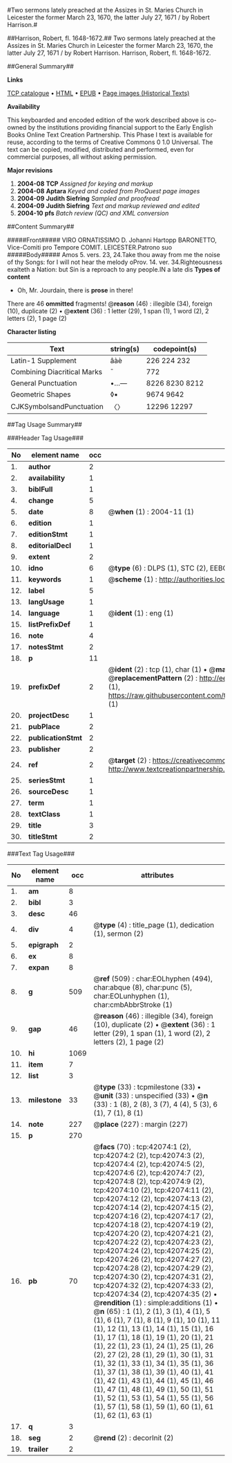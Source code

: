 #Two sermons lately preached at the Assizes in St. Maries Church in Leicester the former March 23, 1670, the latter July 27, 1671 / by Robert Harrison.#

##Harrison, Robert, fl. 1648-1672.##
Two sermons lately preached at the Assizes in St. Maries Church in Leicester the former March 23, 1670, the latter July 27, 1671 / by Robert Harrison.
Harrison, Robert, fl. 1648-1672.

##General Summary##

**Links**

[TCP catalogue](http://www.ota.ox.ac.uk/tcp/)  • 
[HTML](http://tei.it.ox.ac.uk/tcp/Texts-HTML/free/A45/A45683.html)  • 
[EPUB](http://tei.it.ox.ac.uk/tcp/Texts-EPUB/free/A45/A45683.epub) • 
[Page images (Historical Texts)](https://data.historicaltexts.jisc.ac.uk/view?pubId=eebo-08951554e&pageId=eebo-08951554e-42074-1)

**Availability**

This keyboarded and encoded edition of the
	       work described above is co-owned by the institutions
	       providing financial support to the Early English Books
	       Online Text Creation Partnership. This Phase I text is
	       available for reuse, according to the terms of Creative
	       Commons 0 1.0 Universal. The text can be copied,
	       modified, distributed and performed, even for
	       commercial purposes, all without asking permission.

**Major revisions**

1. __2004-08__ __TCP__ *Assigned for keying and markup*
1. __2004-08__ __Aptara__ *Keyed and coded from ProQuest page images*
1. __2004-09__ __Judith Siefring__ *Sampled and proofread*
1. __2004-09__ __Judith Siefring__ *Text and markup reviewed and edited*
1. __2004-10__ __pfs__ *Batch review (QC) and XML conversion*

##Content Summary##

#####Front#####
VIRO ORNATISSIMO
D. Johanni Hartopp BARONETTO,
Vice-Comiti pro Tempore
COMIT. LEICESTER.Patrono suo 
#####Body#####
Amos 5. vers. 23, 24.Take thou away from me
the noise of thy Songs: for I will not hear the melody
oProv. 14. ver. 34.Righteousness exalteth a Nation:
but Sin is a reproach to any people.IN a late dis
**Types of content**

  * Oh, Mr. Jourdain, there is **prose** in there!

There are 46 **ommitted** fragments! 
 @__reason__ (46) : illegible (34), foreign (10), duplicate (2)  •  @__extent__ (36) : 1 letter (29), 1 span (1), 1 word (2), 2 letters (2), 1 page (2)

**Character listing**


|Text|string(s)|codepoint(s)|
|---|---|---|
|Latin-1 Supplement|âàè|226 224 232|
|Combining             Diacritical Marks|̄|772|
|General Punctuation|•…—|8226 8230 8212|
|Geometric Shapes|◊▪|9674 9642|
|CJKSymbolsandPunctuation|〈〉|12296 12297|

##Tag Usage Summary##

###Header Tag Usage###

|No|element name|occ|attributes|
|---|---|---|---|
|1.|__author__|2||
|2.|__availability__|1||
|3.|__biblFull__|1||
|4.|__change__|5||
|5.|__date__|8| @__when__ (1) : 2004-11 (1)|
|6.|__edition__|1||
|7.|__editionStmt__|1||
|8.|__editorialDecl__|1||
|9.|__extent__|2||
|10.|__idno__|6| @__type__ (6) : DLPS (1), STC (2), EEBO-CITATION (1), OCLC (1), VID (1)|
|11.|__keywords__|1| @__scheme__ (1) : http://authorities.loc.gov/ (1)|
|12.|__label__|5||
|13.|__langUsage__|1||
|14.|__language__|1| @__ident__ (1) : eng (1)|
|15.|__listPrefixDef__|1||
|16.|__note__|4||
|17.|__notesStmt__|2||
|18.|__p__|11||
|19.|__prefixDef__|2| @__ident__ (2) : tcp (1), char (1)  •  @__matchPattern__ (2) : ([0-9\-]+):([0-9IVX]+) (1), (.+) (1)  •  @__replacementPattern__ (2) : http://eebo.chadwyck.com/downloadtiff?vid=$1&page=$2 (1), https://raw.githubusercontent.com/textcreationpartnership/Texts/master/tcpchars.xml#$1 (1)|
|20.|__projectDesc__|1||
|21.|__pubPlace__|2||
|22.|__publicationStmt__|2||
|23.|__publisher__|2||
|24.|__ref__|2| @__target__ (2) : https://creativecommons.org/publicdomain/zero/1.0/ (1), http://www.textcreationpartnership.org/docs/. (1)|
|25.|__seriesStmt__|1||
|26.|__sourceDesc__|1||
|27.|__term__|1||
|28.|__textClass__|1||
|29.|__title__|3||
|30.|__titleStmt__|2||


###Text Tag Usage###

|No|element name|occ|attributes|
|---|---|---|---|
|1.|__am__|8||
|2.|__bibl__|3||
|3.|__desc__|46||
|4.|__div__|4| @__type__ (4) : title_page (1), dedication (1), sermon (2)|
|5.|__epigraph__|2||
|6.|__ex__|8||
|7.|__expan__|8||
|8.|__g__|509| @__ref__ (509) : char:EOLhyphen (494), char:abque (8), char:punc (5), char:EOLunhyphen (1), char:cmbAbbrStroke (1)|
|9.|__gap__|46| @__reason__ (46) : illegible (34), foreign (10), duplicate (2)  •  @__extent__ (36) : 1 letter (29), 1 span (1), 1 word (2), 2 letters (2), 1 page (2)|
|10.|__hi__|1069||
|11.|__item__|7||
|12.|__list__|3||
|13.|__milestone__|33| @__type__ (33) : tcpmilestone (33)  •  @__unit__ (33) : unspecified (33)  •  @__n__ (33) : 1 (8), 2 (8), 3 (7), 4 (4), 5 (3), 6 (1), 7 (1), 8 (1)|
|14.|__note__|227| @__place__ (227) : margin (227)|
|15.|__p__|270||
|16.|__pb__|70| @__facs__ (70) : tcp:42074:1 (2), tcp:42074:2 (2), tcp:42074:3 (2), tcp:42074:4 (2), tcp:42074:5 (2), tcp:42074:6 (2), tcp:42074:7 (2), tcp:42074:8 (2), tcp:42074:9 (2), tcp:42074:10 (2), tcp:42074:11 (2), tcp:42074:12 (2), tcp:42074:13 (2), tcp:42074:14 (2), tcp:42074:15 (2), tcp:42074:16 (2), tcp:42074:17 (2), tcp:42074:18 (2), tcp:42074:19 (2), tcp:42074:20 (2), tcp:42074:21 (2), tcp:42074:22 (2), tcp:42074:23 (2), tcp:42074:24 (2), tcp:42074:25 (2), tcp:42074:26 (2), tcp:42074:27 (2), tcp:42074:28 (2), tcp:42074:29 (2), tcp:42074:30 (2), tcp:42074:31 (2), tcp:42074:32 (2), tcp:42074:33 (2), tcp:42074:34 (2), tcp:42074:35 (2)  •  @__rendition__ (1) : simple:additions (1)  •  @__n__ (65) : 1 (1), 2 (1), 3 (1), 4 (1), 5 (1), 6 (1), 7 (1), 8 (1), 9 (1), 10 (1), 11 (1), 12 (1), 13 (1), 14 (1), 15 (1), 16 (1), 17 (1), 18 (1), 19 (1), 20 (1), 21 (1), 22 (1), 23 (1), 24 (1), 25 (1), 26 (2), 27 (2), 28 (1), 29 (1), 30 (1), 31 (1), 32 (1), 33 (1), 34 (1), 35 (1), 36 (1), 37 (1), 38 (1), 39 (1), 40 (1), 41 (1), 42 (1), 43 (1), 44 (1), 45 (1), 46 (1), 47 (1), 48 (1), 49 (1), 50 (1), 51 (1), 52 (1), 53 (1), 54 (1), 55 (1), 56 (1), 57 (1), 58 (1), 59 (1), 60 (1), 61 (1), 62 (1), 63 (1)|
|17.|__q__|3||
|18.|__seg__|2| @__rend__ (2) : decorInit (2)|
|19.|__trailer__|2||
